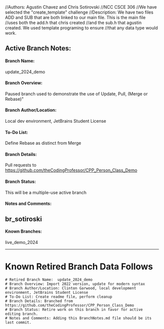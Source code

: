 //Authors: Agustin Chavez and Chris Sotirovski
//NCC CSCE 306
//We have selected the "create_template" challenge
//Description: We have two files ADD and SUB that are both linked to our main file. This is the main file 
//uses both the add.h that chris created
//and the sub.h that agustin created. We used template programing to ensure
//that any data type would work.



## Active Branch Notes: 
#### Branch Name:
update_2024_demo
#### Branch Overview:
Paused branch used to demonstrate the use of Update, Pull, (Merge or Rebase)"
#### Branch Author/Location:
Local dev environment, JetBrains Student License
#### To-Do List:
Define Rebase as distinct from Merge
#### Branch Details:
Pull requests to https://github.com/theCodingProfessor/CPP_Person_Class_Demo
#### Branch Status:
This will be a multiple-use active branch
#### Notes and Comments:
br_sotiroski
--- 
#### Known Branches:
live_demo_2024

---
# Known Retired Branch Data Follows
``` 
# Retired Branch Name:  update_2024_demo
# Branch Overview: Import 2022 version, update for modern syntax
# Branch Author/Location: Clinton Garwood, local development environment, JetBrains Student License
# To-Do List: Create readme file, perform cleanup
# Branch Details: Branched from https://github.com/theCodingProfessor/CPP_Person_Class_Demo
# Branch Status: Retire work on this branch in favor for active editing branch.
# Notes and Comments: Adding this BranchNotes.md file should be its last commit.
```
